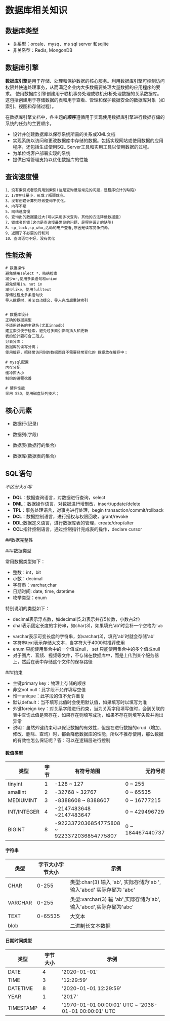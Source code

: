 # 数据库相关知识

## 数据库类型

* 关系型：orcale、mysq、ms sql server 和sqlite
* 非关系型：Redis, MongonDB


## 数据库引擎

​	**数据库引擎**是用于存储、处理和保护数据的核心服务。利用数据库引擎可控制访问权限并快速处理事务，从而满足企业内大多数需要处理大量数据的应用程序的要求。 使用数据库引擎创建用于联机事务处理或联机分析处理数据的关系数据库。这包括创建用于存储数据的表和用于查看、管理和保护数据安全的数据库对象（如索引、视图和存储过程）。

​	在数据库引擎文档中，各主题的**顺序**遵循用于实现使用数据库引擎进行数据存储的系统的任务的主要顺序。

- 设计并创建数据库以保存系统所需的关系或XML文档
- 实现系统以访问和更改数据库中存储的数据。包括实现网站或使用数据的应用程序，还包括生成使用SQL Server工具和实用工具以使用数据的过程。
- 为单位或客户部署实现的系统
- 提供日常管理支持以优化数据库的性能

## 查询速度慢

```
1、没有索引或者没有用到索引(这是查询慢最常见的问题，是程序设计的缺陷)
2、I/O吞吐量小，形成了瓶颈效应。
3、没有创建计算列导致查询不优化。
4、内存不足
5、网络速度慢
6、查询出的数据量过大(可以采用多次查询，其他的方法降低数据量)
7、锁或者死锁(这也是查询慢最常见的问题，是程序设计的缺陷)
8、sp_lock,sp_who,活动的用户查看,原因是读写竞争资源。
9、返回了不必要的行和列
10、查询语句不好，没有优化
```

## 性能改善

```
# 数据操作
避免使用select *，精确检索
减少or,使用多条语句和union
避免使用in，not in
减少like，使用fulltext
存储过程比多条语句快
导入数据时，关闭自动提交，导入完成后重建索引


# 数据库设计
正确的数据类型
不适用过长的主键名(尤其innodb)
建立索引便于检索，避免过多索引影响插入和更新
表的设计要符合三范式。
分表分库；
数据库的读写分离；
使用缓存，把经常访问到的数据而且不需要经常变化的 数据放在缓存中；

# mysql配置
内存分配
缓冲区大小
制约的进程改善

# 硬件性能
采用 SSD，使用磁盘队列技术；
```
## 核心元素

* 数据行(记录)

* 数据列(字段)

* 数据表(数据行的集合)

* 数据库(数据表的集合)

## SQL语句 ##

*不区分大小写*

* **DQL**：数据查询语言，对数据进行查询，select
* **DML**：数据操作语言，对数据进行增删改，insert/update/delete
* **TPL**：事务处理语言，对事务进行处理，begin transaction/commit/rollback
* **DCL**：数据控制语言，进行授权与权限回收，grant/revoke
* **DDL**:数据定义语言，进行数据库表的管理，create/drop/alter
* **CCL**:指针控制语言，通过控制指针完成表的操作，declare cursor


##数据完整性

###数据类型

常用数据类型如下：

- 整数：int，bit
- 小数：decimal
- 字符串：varchar,char
- 日期时间: date, time, datetime
- 枚举类型：enum

特别说明的类型如下：

- decimal表示浮点数，如decimal(5,2)表示共存5位数，小数占2位
- char表示固定长度的字符串，如char(3)，如果填充'ab'时会补一个空格为`'ab '`
- varchar表示可变长度的字符串，如varchar(3)，填充'ab'时就会存储'ab'
- 字符串text表示存储大文本，当字符大于4000时推荐使用
- enum 只能使用集合中的一个值或null，
  set 只能使用集合中的多个值或null
- 对于图片、音频、视频等文件，不存储在数据库中，而是上传到某个服务器上，然后在表中存储这个文件的保存路径

###约束

- 主键primary key：物理上存储的顺序
- 非空not null：此字段不允许填写空值
- 惟一unique：此字段的值不允许重复
- 默认default：当不填写此值时会使用默认值，如果填写时以填写为准
- 外键foreign key：对关系字段进行约束，当为关系字段填写值时，会到关联的表中查询此值是否存在，如果存在则填写成功，如果不存在则填写失败并抛出异常
- 说明：虽然外键约束可以保证数据的有效性，但是在进行数据的crud（增加、修改、删除、查询）时，都会降低数据库的性能，所以不推荐使用，那么数据的有效性怎么保证呢？答：可以在逻辑层进行控制

#### 数值类型

| 类型          | 字节   | 有符号范围                                    | 无符号范围                    |
| ----------- | ---- | ---------------------------------------- | ------------------------ |
| tinyint     | 1    | -128 ~ 127                               | 0 ~ 255                  |
| smallint    | 2    | -32768 ~ 32767                           | 0 ~ 65535                |
| MEDIUMINT   | 3    | -8388608 ~ 8388607                       | 0 ~ 16777215             |
| INT/INTEGER | 4    | -2147483648 ~2147483647                  | 0 ~ 4294967295           |
| BIGINT      | 8    | -9223372036854775808 ~ 9223372036854775807 | 0 ~ 18446744073709551615 |

#### 字符串

| 类型      | 字节大小字节大小 | 示例                                       |
| ------- | -------- | ---------------------------------------- |
| CHAR    | 0-255    | 类型:char(3) 输入 'ab', 实际存储为'ab ', 输入'abcd' 实际存储为 'abc' |
| VARCHAR | 0-255    | 类型:varchar(3) 输 'ab',实际存储为'ab', 输入'abcd',实际存储为'abc' |
| TEXT    | 0-65535  | 大文本                                      |
| blob    |          | 二进制长文本数据                                 |

#### 日期时间类型

| 类型        | 字节大小 | 示例                                       |
| --------- | ---- | ---------------------------------------- |
| DATE      | 4    | '2020-01-01'                             |
| TIME      | 3    | '12:29:59'                               |
| DATETIME  | 8    | '2020-01-01 12:29:59'                    |
| YEAR      | 1    | '2017'                                   |
| TIMESTAMP | 4    | '1970-01-01 00:00:01' UTC ~ '2038-01-01 00:00:01' UTC |

